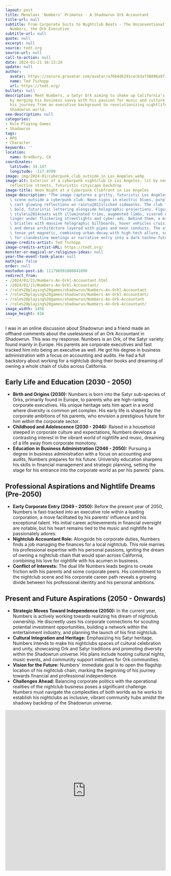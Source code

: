 ```yaml
---
layout: post
title: Menelaos 'Numbers' Primatos - A Shadowrun Ork Accountant
title-url: null
subtitle: From Corporate Suits to Nightclub Beats - The Unconventional Journey of
  Numbers, the Ork Executive
subtitle-url: null
quote: null
excerpt: null
source: tedt.org
source-url: null
call-to-action: null
date: 2024-01-21 16:13:24
update: null
author:
  avatar: https://secure.gravatar.com/avatar/a76b4d6291cecb3a738896a971bfb903?s=512&d=mp&r=g
  name: Ted Tschopp
  url: https://tedt.org/
bullets: null
description: Meet Numbers, a Satyr Ork aiming to shake up California's nightclub scene
  by merging his business savvy with his passion for music and culture. Dive into
  his journey from an executive background to revolutionizing nightlife in a magic-filled
  Shadowrun world.
seo-description: null
categories:
- Role Playing Games
- Shadowrun
tags:
- RPG
- Character
keywords: ''
location:
  name: Bradbury, CA
coordinates:
  latitude: 34.147
  longitude: -117.9709
image: img/2024-01/cyberpunk_club_outside_in_Los_Angeles.webp
image-alt: Exterior of a cyberpunk nightclub in Los Angeles, lit by neon signs, wet
  reflective streets, futuristic cityscape backdrop
image-title: Neon Night at a Cyberpunk Clubfront in Los Angeles
image-description: "The image captures a gritty, futuristic Los Angeles nightlife\
  \ scene outside a cyberpunk club. Neon signs in electric blues, purples, and pinks\
  \ cast glowing reflections on rain\u2011slicked sidewalks. The club fa\xE7ade displays\
  \ bold, futuristic lettering alongside holographic projections. Figures in cyberpunk\
  \ style\u2014coats with illuminated trims, augmented limbs, visored eyewear\u2014\
  linger under flickering streetlights and cyber-ads. Behind them, a misty city skyline\
  \ bristles with massive holographic billboards, hover vehicles cruising overhead,\
  \ and dense architecture layered with pipes and neon conduits. The atmosphere is\
  \ tense yet magnetic, combining urban decay with high-tech allure, setting the stage\
  \ for clandestine meetings or narrative entry into a dark techno-future."
image-credits-artist: Ted Tschopp
image-credits-artist-URL: https://tedt.org/
monster-or-magical-or-religious-ideas: null
year-the-event-took-place: null
mathjax: false
order: null
mastodon-post-id: 111796991086841890
redirect_from:
- /2024/01/21/Numbers-An-Orkl-Accountant.html
- /2024/01/21/Numbers-An-Orkl-Accountant/
- /role%20playing%20games/shadowrun/Numbers-An-Orkl-Accountant
- /role%20playing%20games/shadowrun/Numbers-An-Orkl-Accountant/
- /role%20playing%20games/shadowrun/Numbers-An-Ork-Accountant
- /role%20playing%20games/shadowrun/Numbers-An-Ork-Accountant/
image_width: 1456
image_height: 816
---
```

I was in an online discussion about Shadowrun and a friend made an offhand comments about the uselessness of an Ork Accountant in Shadowrun.  This was my response.  Numbers is an Ork, of the Satyr variety found mainly in Europe.  His parents are corporate executives and fast tracked him into being an executive as well.  He got his degree in business administration with a focus on accounting and audits.  He had a full backstory about working for a nightclub doing their books and dreaming of owning a whole chain of clubs across California.  

## Early Life and Education (2030 - 2050)
- **Birth and Origins (2030):** Numbers is born into the Satyr sub-species of Orks, primarily found in Europe, to parents who are high-ranking corporate executives. His unique heritage sets him apart in a world where diversity is common yet complex. His early life is shaped by the corporate ambitions of his parents, who envision a prestigious future for him within the corporate sector.
- **Childhood and Adolescence (2030 - 2046):** Raised in a household steeped in corporate culture and expectations, Numbers develops a contrasting interest in the vibrant world of nightlife and music, dreaming of a life away from corporate monotony.
- **Education in Business Administration (2046 - 2050):** Pursuing a degree in business administration with a focus on accounting and audits, Numbers prepares for his future. University education sharpens his skills in financial management and strategic planning, setting the stage for his entrance into the corporate world as per his parents' plans.

## Professional Aspirations and Nightlife Dreams (Pre-2050)
- **Early Corporate Entry (2049 - 2050):** Before the present year of 2050, Numbers is fast-tracked into an executive role within a leading corporation, a move facilitated by his parents' influence and his exceptional talent. His initial career achievements in financial oversight are notable, but his heart remains tied to the music and nightlife he passionately adores.
- **Nightclub Accountant Role:** Alongside his corporate duties, Numbers finds a job managing the finances for a local nightclub. This role marries his professional expertise with his personal passions, igniting the dream of owning a nightclub chain that would span across California, combining his love for nightlife with his acumen in business.
- **Conflict of Interests:** The dual life Numbers leads begins to create friction with his parents and some corporate peers. His commitment to the nightclub scene and his corporate career path reveals a growing divide between his professional identity and his personal ambitions.

## Present and Future Aspirations (2050 - Onwards)
- **Strategic Moves Toward Independence (2050):** In the current year, Numbers is actively working towards realizing his dream of nightclub ownership. He discreetly uses his corporate connections for scouting potential investment opportunities, building a network within the entertainment industry, and planning the launch of his first nightclub.
- **Cultural Integration and Heritage:** Emphasizing his Satyr heritage, Numbers intends to make his nightclubs spaces of cultural celebration and unity, showcasing Ork and Satyr traditions and promoting diversity within the Shadowrun universe. His plans include hosting cultural nights, music events, and community support initiatives for Ork communities.
- **Vision for the Future:** Numbers' immediate goal is to open the flagship location of his nightclub chain, marking the beginning of his journey towards financial and professional independence.
- **Challenges Ahead:** Balancing corporate politics with the operational realities of the nightclub business poses a significant challenge. Numbers must navigate the complexities of both worlds as he works to establish his nightclubs as inclusive, vibrant community hubs amidst the shadowy backdrop of the Shadowrun universe.

<div style="position: relative; overflow: hidden; padding-top: 100%;">
    <iframe src="https://tedt.org/RPG/Shadowrun/Numbers.htm" style="position: absolute; top: 0; left: 0; width: 100%; height: 100%; border: 0;" allowfullscreen></iframe>
</div>